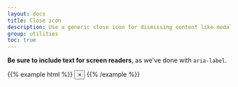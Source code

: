 ```yaml
---
layout: docs
title: Close icon
description: Use a generic close icon for dismissing content like modals and alerts.
group: utilities
toc: true
---
```


**Be sure to include text for screen readers**, as we've done with `aria-label`.

{{% example html %}}
<button type="button" class="close" aria-label="Close">
  <span aria-hidden="true">&times;</span>
</button>
{{% /example %}}
